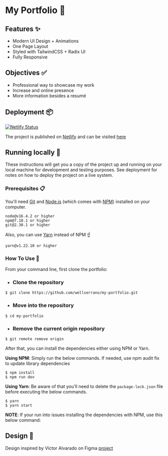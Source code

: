 # My Portfolio 💼

## [](https://github.com/wellserrano/my-portfolio#features) Features ✨

 - Modern UI Design + Animations
 - One Page Layout
 - Styled with TailwindCSS + Radix UI
 - Fully Responsive

## [](https://github.com/wellserrano/my-portfolio#objectives) Objectives  ✅

-   Professional way to showcase my work
-   Increase  and online presence
-   More information besides a resumé

## [](https://github.com/wellserrano/my-portfolio#deployment-)Deployment  📦
[![Netlify Status](https://api.netlify.com/api/v1/badges/5d48b152-e85b-4e69-9c1a-1a93afa821de/deploy-status)](https://app.netlify.com/sites/wellserrano/deploys)

The project is published on [Netlify](https://www.netlify.com/) and can be visited [here](wellserrano.netlify.com)

## [](https://github.com/wellserrano/my-portfolio#getting-started) Running locally  🚀

These instructions will get you a copy of the project up and running on your local machine for development and testing purposes. See deployment for notes on how to deploy the project on a live system.

### [](https://github.com/wellserrano/my-portfolio#prerequisites)Prerequisites  📋

You'll need  [Git](https://git-scm.com/)  and  [Node.js](https://nodejs.org/en/download/)  (which comes with  [NPM](http://npmjs.com/)) installed on your computer.

```
node@v16.4.2 or higher
npm@7.18.1 or higher
git@2.30.1 or higher

```

Also, you can use  [Yarn](https://yarnpkg.com/)  instead of NPM  ☝️

```
yarn@v1.22.10 or higher

```

### [](https://github.com/wellserrano/my-portfolio#how-to-use-)**How To Use**  🔧

From your command line, first clone the portfolio:

- ### Clone the repository
```$ git clone https://github.com/wellserrano/my-portfolio.git```

- ### Move into the repository
```$ cd my-portfolio```

- ### Remove the current origin repository
```$ git remote remove origin```

After that, you can install the dependencies either using NPM or Yarn.

**Using NPM**: Simply run the below commands.
If needed, use npm audit fix to update library dependencies
    
    $ npm install
    $ npm run dev

**Using Yarn**: Be aware of that you'll need to delete the  `package-lock.json`  file before executing the below commands.

    $ yarn
    $ yarn start

**NOTE**: If your run into issues installing the dependencies with NPM, use this below command:

## [](https://github.com/wellserrano/my-portfolio#design-) Design   👥

Design inspired by Víctor Alvarado on Figma [project](https://www.figma.com/community/file/1103832220155964386)
